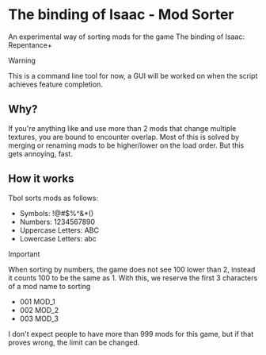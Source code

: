 # The binding of Isaac - Mod Sorter

An experimental way of sorting mods for the game The binding of Isaac: Repentance+ 

> [!WARNING]
> This is a command line tool for now, a GUI will be worked on when the script achieves feature completion.

## Why?

If you're anything like and use more than 2 mods that change multiple textures, you are bound to encounter overlap. Most of this is solved by merging or renaming mods to be higher/lower on the load order. But this gets annoying, fast.

## How it works

TboI sorts mods as follows:

* Symbols: !@#$%^&*()
* Numbers: 1234567890
* Uppercase Letters: ABC
* Lowercase Letters: abc

> [!IMPORTANT]
> When sorting by numbers, the game does not see 100 lower than 2, instead it counts 100 to be the same as 1. With this, we reserve the first 3 characters of a mod name to sorting
>
> * 001 MOD_1
> * 002 MOD_2
> * 003 MOD_3

I don't expect people to have more than 999 mods for this game, but if that proves wrong, the limit can be changed.